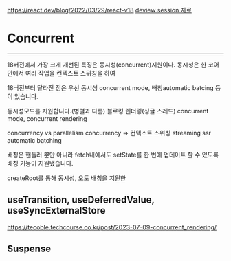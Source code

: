 https://react.dev/blog/2022/03/29/react-v18
[deview session 자료](https://deview.kr/data/deview/session/attach/1_Inside%20React%20(%E1%84%83%E1%85%A9%E1%86%BC%E1%84%89%E1%85%B5%E1%84%89%E1%85%A5%E1%86%BC%E1%84%8B%E1%85%B3%E1%86%AF%20%E1%84%80%E1%85%AE%E1%84%92%E1%85%A7%E1%86%AB%E1%84%92%E1%85%A1%E1%84%82%E1%85%B3%E1%86%AB%20%E1%84%80%E1%85%B5%E1%84%89%E1%85%AE%E1%86%AF).pdf)
# Concurrent 
---
18버전에서 가장 크게 개선된 특징은 동시성(concurrent)지원이다. 동시성은 한 코어 안에서 여러 작업을 컨텍스트 스위칭을 하여 

18버전부터 달라진 점은 우선 동시성 concurrent mode, 배칭automatic batcing 등이 있습니다.


동시성모드를 지원합니다.(병렬과 다름) 블로킹 렌더링(싱글 스레드)
concurrent mode, concurrent rendering

concurrency vs parallelism
concurrency => 컨텍스트 스위칭
streaming ssr
automatic batching

배칭은 핸들러 뿐만 아니라 fetch내에서도 setState를 한 번에 업데이트 할 수 있도록 배칭 기능이 지원됐습니다.

createRoot를 통해 동시성, 오토 배칭을 지원한

## useTransition, useDeferredValue, useSyncExternalStore

https://tecoble.techcourse.co.kr/post/2023-07-09-concurrent_rendering/

## Suspense
